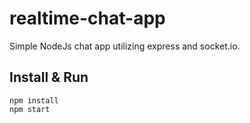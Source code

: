 # realtime-chat-app
Simple NodeJs chat app utilizing express and socket.io.

## Install & Run
`npm install`  
`npm start`
